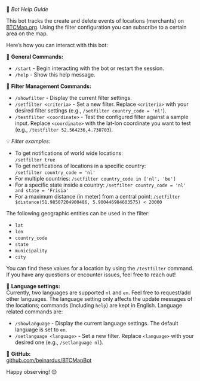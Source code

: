 🤖 *Bot Help Guide*

This bot tracks the create and delete events of locations (merchants) on [BTCMap.org](https://www.btcmap.org). Using the filter configuration you can subscribe to a certain area on the map.

Here’s how you can interact with this bot:

📌 **General Commands:**
- `/start` - Begin interacting with the bot or restart the session.
- `/help` - Show this help message.

📌 **Filter Management Commands:**
- `/showfilter` - Display the current filter settings.
- `/setfilter <criteria>` - Set a new filter. Replace `<criteria>` with your desired filter settings (e.g., `/setfilter country_code = 'nl'`).
- `/testfilter <coordinate>` - Test the configured filter against a sample input. Replace `<coordinate>` with the lat-lon coordinate you want to test (e.g., `/testfilter 52.564236,4.738703`).

💡 *Filter examples:*
- To get notifications of world wide locations:  
  `/setfilter true`
- To get notifications of locations in a specific country:  
  `/setfilter country_code = 'nl'`
- For multiple countries:
  `/setfilter country_code in ['nl', 'be']`
- For a specific state inside a country:
  `/setfilter country_code = 'nl' and state = 'Frisia'`
- For a maximum distance (in meter) from a central point:
  `/setfilter $distance(51.98507204900486, 5.900446984603575) < 20000`

The following geographic entities can be used in the filter:
- `lat`
- `lon`
- `country_code`
- `state`
- `municipality`
- `city`

You can find these values for a location by using the `/testfilter` command.
If you have any questions or encounter issues, feel free to reach out!

📌 **Language settings:**  
Currently, two languages are supported `nl` and `en`. Feel free to request/add other languages. The language setting only affects the update messages of the locations; commands (including `help`) are kept in English. Language related commands are:
- `/showlanguage` - Display the current language settings. The default language is set to `en`.
- `/setlanguage <language>` - Set a new filter. Replace `<language>` with your desired one (e.g., `/setlanguage nl`).

📌 **GitHub:**  
[github.com/beinardus/BTCMapBot](https://github.com/beinardus/BTCMapBot)

Happy observing! 😊
